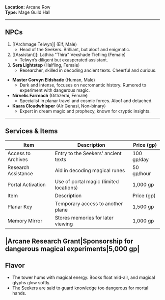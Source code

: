 
**Location:** Arcane Row  
**Type:** Mage Guild Hall

---

## NPCs

1. [[Archmage Telwyn]] (Elf, Male)
    - Head of the Seekers. Brilliant, but aloof and enigmatic.
2. [[Assistant]]: Lathira "Thira" Vexshade Tiefling (Female)
    - Telwyn’s diligent but exasperated assistant.
4. **Sera Lightstep** (Halfling, Female)
    - Researcher, skilled in decoding ancient texts. Cheerful and curious.
- **Master Corvyn Eldshade** (Human, Male)
    - Dark and intense, focuses on necromantic history. Rumored to experiment with dangerous magic.
- **Nirvelis Farreach** (Githzerai, Female)
    - Specialist in planar travel and cosmic forces. Aloof and detached.
- **Kaara Cloudwhisper** (Air Genasi, Non-binary)
    - Expert in dream magic and prophecy, known for cryptic insights.
---

## Services & Items

| Item                | Description                               | Price (gp) |
| ------------------- | ----------------------------------------- | ---------- |
| Access to Archives  | Entry to the Seekers' ancient texts       | 100 gp/day |
| Research Assistance | Aid in decoding magical runes             | 50 gp/hour |
| Portal Activation   | Use of portal magic (limited locations)   | 1,000 gp   |
| Item                | Description                               | Price (gp) |
| Planar Key          | Temporary access to another plane         | 1,500 gp   |
| Memory Mirror       | Stores memories for later viewing         | 1,000 gp   |

|Arcane Research Grant|Sponsorship for dangerous magical experiments|5,000 gp|
---

## Flavor

- The tower hums with magical energy. Books float mid-air, and magical glyphs glow softly.
- The Seekers are said to guard knowledge too dangerous for mortal hands.